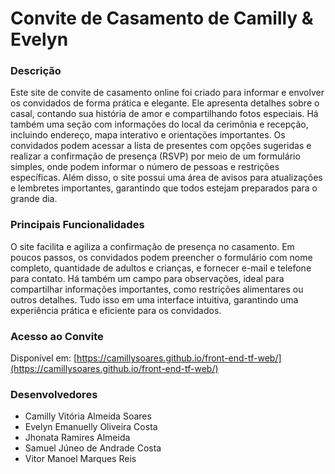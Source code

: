 # Convite de Casamento de Camilly & Evelyn

### Descrição
Este site de convite de casamento online foi criado para informar e envolver os convidados de forma prática e elegante. Ele apresenta detalhes sobre o casal, contando sua história de amor e compartilhando fotos especiais. Há também uma seção com informações do local da cerimônia e recepção, incluindo endereço, mapa interativo e orientações importantes. Os convidados podem acessar a lista de presentes com opções sugeridas e realizar a confirmação de presença (RSVP) por meio de um formulário simples, onde podem informar o número de pessoas e restrições específicas. Além disso, o site possui uma área de avisos para atualizações e lembretes importantes, garantindo que todos estejam preparados para o grande dia.

### Principais Funcionalidades
O site facilita e agiliza a confirmação de presença no casamento. Em poucos passos, os convidados podem preencher o formulário com nome completo, quantidade de adultos e crianças, e fornecer e-mail e telefone para contato. Há também um campo para observações, ideal para compartilhar informações importantes, como restrições alimentares ou outros detalhes. Tudo isso em uma interface intuitiva, garantindo uma experiência prática e eficiente para os convidados.

### Acesso ao Convite
Disponível em: [https://camillysoares.github.io/front-end-tf-web/](https://camillysoares.github.io/front-end-tf-web/)

### Desenvolvedores
- Camilly Vitória Almeida Soares
- Evelyn Emanuelly Oliveira Costa
- Jhonata Ramires Almeida
- Samuel Júneo de Andrade Costa
- Vitor Manoel Marques Reis
